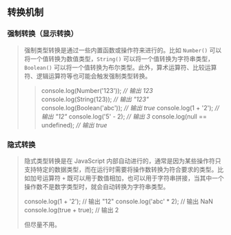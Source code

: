 ## 转换机制

### 强制转换（显示转换）

>强制类型转换是通过一些内置函数或操作符来进行的。比如 `Number()` 可以将一个值转换为数值类型，`String()` 可以将一个值转换为字符串类型，`Boolean()` 可以将一个值转换为布尔类型。此外，算术运算符、比较运算符、逻辑运算符等也可能会触发强制类型转换。
>
>>console.log(Number('123')); *// 输出 123* 
>>console.log(String(123)); *// 输出 "123"* 
>>console.log(Boolean('abc')); *// 输出 true* 
>>console.log(1 + '2'); *// 输出 "12"* 
>>console.log('5' - 2); *// 输出 3*
>>console.log(null == undefined); *// 输出 true*

### 隐式转换

>隐式类型转换是在 JavaScript 内部自动进行的，通常是因为某些操作符只支持特定的数据类型，而在运行时需要将操作数转换为符合要求的类型。比如加号运算符 `+` 既可以用于数值相加，也可以用于字符串拼接，当其中一个操作数不是数字类型时，就会自动转换为字符串类型。
>
>console.log(1 + '2'); // 输出 "12"
>console.log('abc' * 2); // 输出 NaN
>console.log(true + true); // 输出 2
>
>但尽量不用。

